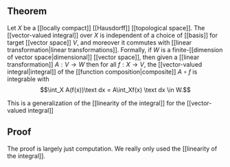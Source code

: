 ## Theorem
Let $X$ be a [[locally compact]] [[Hausdorff]] [[topological space]]. The [[vector-valued integral]] over $X$ is independent of a choice of [[basis]] for target [[vector space]] $V$, and moreover it commutes with [[linear transformation|linear transformations]]. Formally, if $W$ is a finite-[[dimension of vector space|dimensional]] [[vector space]], then given a [[linear transformation]] $A:V\to W$ then for all $f:X\to V$, the [[vector-valued integral|integral]] of the [[function composition|composite]] $A\circ f$ is integrable with $$\int_X A(f(x))\text dx = A\int_Xf(x) \text dx \in W.$$

This is a generalization of the [[linearity of the integral]] for the [[vector-valued integral]]

## Proof
The proof is largely just computation. We really only used the [[linearity of the integral]].